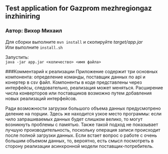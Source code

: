 ## Test application for Gazprom mezhregiongaz inzhiniring

### Автор: Вихор Михаил

Для сборки выполните <code>mvn install</code> и скопируйте <i>target/app.jar</i>  
Или выполните <code>install.sh</code>

Запустить:   
<code>java -jar app.jar <количество> <имя файла> </code>

###Комментарий к реализации
Приложение содержит три основных компонента: определение команды,
поставщик данных по api и конертер в csv файл. Компоненты в коде
представлены через интерфейсы, следовательно, реализация может 
меняться. Расширение числа конверторов или поставщиков
возможно путем добавления новых реализаций интерфейсов.

Ради возможности загрузки большого объема данных предусмотрено
деление на порции. Здесь же находится узкое место программы:
если чило запрашиваемых данных будет слишком велико, то могут 
возникнуть проблемы с памятью. Также такой подход не показывает
лучшую производительность, поскольку операция записи происходит 
после полной загрузки данных. Если встает вопрос о работе с 
очень большим объемом данных, то, вероятно, есть смысл посмотреть в сторону
реализации асинхронной модели поставщик-потребитель.